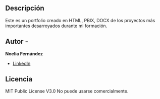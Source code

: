 ## Descripción

Este es un portfolio creado en HTML, PBIX, DOCX de los proyectos más importantes desarroyados durante mi formación.

## Autor - 
**Noelia Fernández**
* [LinkedIn](https:www.linkedin.com/in/noelia-fernández-pe)

## Licencia

MIT Public License V3.0
No puede usarse comercialmente.
